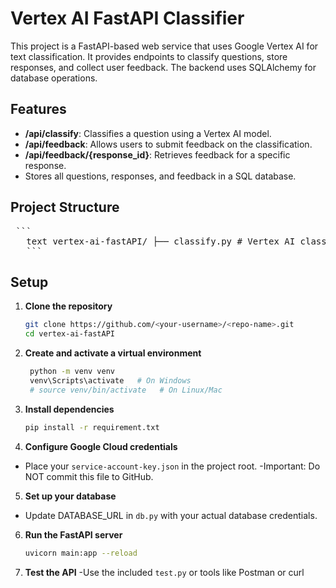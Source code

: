 # Vertex AI FastAPI Classifier

This project is a FastAPI-based web service that uses Google Vertex AI for text classification. It provides endpoints to classify questions, store responses, and collect user feedback. The backend uses SQLAlchemy for database operations.

## Features

- **/api/classify**: Classifies a question using a Vertex AI model.
- **/api/feedback**: Allows users to submit feedback on the classification.
- **/api/feedback/{response_id}**: Retrieves feedback for a specific response.
- Stores all questions, responses, and feedback in a SQL database.

## Project Structure
<pre> ```
   text vertex-ai-fastAPI/ ├── classify.py # Vertex AI classification logic ├── main.py # FastAPI app and API endpoints ├── db.py # Database models and session setup ├── test.py # API endpoint tests ├── requirements.txt # Python dependencies ├── service-account-key.json # (GCP credentials — should be in .gitignore) 
   ``` </pre>

## Setup

1. **Clone the repository**
   ```sh
   git clone https://github.com/<your-username>/<repo-name>.git
   cd vertex-ai-fastAPI
   

2. **Create and activate a virtual environment**
   ```sh
    python -m venv venv
    venv\Scripts\activate   # On Windows
    # source venv/bin/activate   # On Linux/Mac
3. **Install dependencies**
   ```sh
   pip install -r requirement.txt

4. **Configure Google Cloud credentials**
  - Place your  `service-account-key.json` in the project root.
-Important: Do NOT commit this file to GitHub.

5. **Set up your database**
  - Update DATABASE_URL in `db.py` with your actual database credentials.

6. **Run the FastAPI server**
   ```sh
   uvicorn main:app --reload
   
7. **Test the API**
   -Use the included `test.py` or tools like Postman or curl

       
